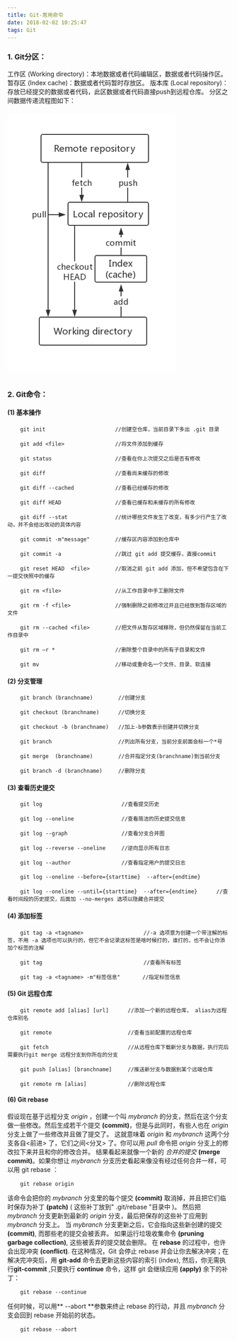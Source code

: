 ```yaml
---
title: Git-常用命令
date: 2018-02-02 10:25:47
tags: Git
---
```


### 1. Git分区：

 工作区 (Working directory)：本地数据或者代码编辑区，数据或者代码操作区。
	暂存区 (Index cache)：数据或者代码暂时存放区。
	版本库 (Local repository)：存放已经提交的数据或者代码，此区数据或者代码直接push到远程仓库。
	分区之间数据传递流程图如下：
###### ![](Git-常用命令/git_sections.png)
### 2.  Git命令：

#### (1) 基本操作
```
	git init                      //创建空仓库，当前目录下多出 .git 目录 

	git add <file>                //将文件添加到缓存 

	git status                    //查看在你上次提交之后是否有修改 

	git diff                      //查看尚未缓存的修改

	git diff --cached             //查看已经缓存的修改

	git diff HEAD                 //查看已缓存和未缓存的所有修改

	git diff --stat               //统计哪些文件发生了改变，有多少行产生了改动，并不会给出改动的具体内容

	git commit -m"message"        //缓存区内容添加到仓库中

	git commit -a                 //跳过 git add 提交缓存，直接commit

	git reset HEAD  <file>        //取消之前 git add 添加，但不希望包含在下一提交快照中的缓存

	git rm <file>                 //从工作目录中手工删除文件

	git rm -f <file>              //强制删除之前修改过并且已经放到暂存区域的文件

	git rm --cached <file>        //把文件从暂存区域移除，但仍然保留在当前工作目录中

	git rm –r *                   //删除整个目录中的所有子目录和文件

	git mv                        //移动或重命名一个文件、目录、软连接

```

#### (2) 分支管理
```
	git branch (branchname)        //创建分支

	git checkout (branchname)      //切换分支

	git checkout -b (branchname)   //加上-b参数表示创建并切换分支

	git branch                     //列出所有分支，当前分支前面会标一个*号

	git merge  (branchname)        //合并指定分支(branchname)到当前分支

	git branch -d (branchname)     //删除分支

```

#### (3) 查看历史提交
```
	git log                         //查看提交历史

	git log --oneline               //查看简洁的历史提交信息

	git log --graph                 //查看分支合并图

	git log --reverse --oneline     //逆向显示所有日志

	git log --author                //查看指定用户的提交日志

	git log --oneline --before={starttime}  --after={endtime}

	git log --oneline --until={starttime}  --after={endtime}      //查看时间段的历史提交，后面加 --no-merges 选项以隐藏合并提交

```

#### (4) 添加标签
```
	git tag -a <tagname>                   //-a 选项意为创建一个带注解的标签，不用 -a 选项也可以执行的，但它不会记录这标签是啥时候打的，谁打的，也不会让你添加个标签的注解

	git tag                                //查看所有标签

	git tag -a <tagname> -m"标签信息"       //指定标签信息

```

#### (5) Git 远程仓库
```
	git remote add [alias] [url]      //添加一个新的远程仓库， alias为远程仓库别名

	git remote                        //查看当前配置的远程仓库

	git fetch                         //从远程仓库下载新分支与数据，执行完后需要执行git merge 远程分支到你所在的分支

	git push [alias] [branchname]     //推送新分支与数据到某个远端仓库

	git remote rm [alias]             //删除远程仓库 

```

#### (6) Git rebase

假设现在基于远程分支 *origin* ，创建一个叫 *mybranch* 的分支，然后在这个分支做一些修改。然后生成若干个提交 **(commit)**，但是与此同时，有些人也在 *origin* 分支上做了一些修改并且做了提交了。
这就意味着 *origin* 和 *mybranch* 这两个分支各自<前进> 了，它们之间<分叉> 了。你可以用 *pull* 命令把 *origin* 分支上的修改拉下来并且和你的修改合并。
结果看起来就像一个新的 *合并的提交* **(merge commit)**。如果你想让 *mybranch* 分支历史看起来像没有经过任何合并一样，可以用 git rebase ：
```
	git rebase origin

```
该命令会把你的 *mybranch* 分支里的每个提交 **(commit)** 取消掉，并且把它们临时保存为补丁 **(patch)** ( 这些补丁放到" .git/rebase "目录中 )。
然后把 *mybranch* 分支更新到最新的 *origin* 分支，最后把保存的这些补丁应用到 *mybranch* 分支上。
当 *mybranch* 分支更新之后，它会指向这些新创建的提交 **(commit)**, 而那些老的提交会被丢弃。 如果运行垃圾收集命令 **(pruning garbage collection)**, 这些被丢弃的提交就会删除。
在 **rebase** 的过程中，也许会出现冲突 **(conflict)**. 在这种情况，Git 会停止 rebase 并会让你去解决冲突；在解决完冲突后，用 **git-add** 命令去更新这些内容的索引 (index), 然后，你无需执行**git-commit** ,只要执行 **continue** 命令，这样 git 会继续应用 **(apply)** 余下的补丁：

```
	git rebase --continue

```
任何时候，可以用** --abort **参数来终止 rebase 的行动，并且 *mybranch* 分支会回到 rebase 开始前的状态。
```
	git rebase --abort

```